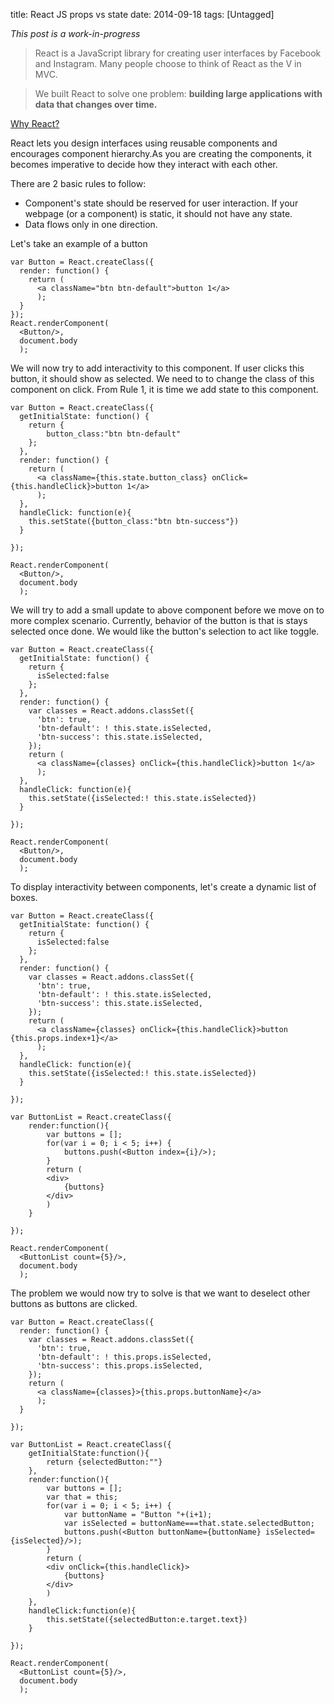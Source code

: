 title: React JS props vs state
date: 2014-09-18
tags: [Untagged]

*This post is a work-in-progress*

> React is a JavaScript library for creating user interfaces by Facebook and Instagram. Many people choose to think of React as the V in MVC.

> We built React to solve one problem: **building large applications with data that changes over time.**

[Why React?](http://facebook.github.io/react/docs/why-react.html)

React lets you design interfaces using reusable components and encourages component hierarchy.As you are creating the components, it becomes imperative to decide how they interact with each other.

There are 2 basic rules to follow:

 * Component's state should be reserved for user interaction. If your webpage (or a component) is static, it should not have any state.
 * Data flows only in one direction.

Let's take an example of a button

    var Button = React.createClass({
      render: function() {
        return (
          <a className="btn btn-default">button 1</a>
          );
      }
    });
    React.renderComponent(
      <Button/>,
      document.body
      );

We will now try to add interactivity to this component. If user clicks this button, it should show as selected.
We need to to change the class of this component on click. From Rule 1, it is time we add state to this component.

    var Button = React.createClass({
      getInitialState: function() {
      	return {
      		button_class:"btn btn-default"
      	};
      },
      render: function() {
        return (
          <a className={this.state.button_class} onClick={this.handleClick}>button 1</a>
          );
      },
      handleClick: function(e){
      	this.setState({button_class:"btn btn-success"})
      }

    });

    React.renderComponent(
      <Button/>,
      document.body
      );

We will try to add a small update to above component before we move on to more complex scenario.
Currently, behavior of the button is that is stays selected once done. 
We would like the button's selection to act like toggle.


    var Button = React.createClass({
      getInitialState: function() {
        return {
          isSelected:false
        };
      },
      render: function() {
        var classes = React.addons.classSet({
          'btn': true,
          'btn-default': ! this.state.isSelected,
          'btn-success': this.state.isSelected,
        });
        return (
          <a className={classes} onClick={this.handleClick}>button 1</a>
          );
      },
      handleClick: function(e){
        this.setState({isSelected:! this.state.isSelected})
      }

    });

    React.renderComponent(
      <Button/>,
      document.body
      );

To display interactivity between components, let's create a dynamic list of boxes.

    var Button = React.createClass({
      getInitialState: function() {
        return {
          isSelected:false
        };
      },
      render: function() {
        var classes = React.addons.classSet({
          'btn': true,
          'btn-default': ! this.state.isSelected,
          'btn-success': this.state.isSelected,
        });
        return (
          <a className={classes} onClick={this.handleClick}>button {this.props.index+1}</a>
          );
      },
      handleClick: function(e){
        this.setState({isSelected:! this.state.isSelected})
      }

    });

    var ButtonList = React.createClass({
        render:function(){
            var buttons = [];
            for(var i = 0; i < 5; i++) {
                buttons.push(<Button index={i}/>);
            }
            return (
            <div>
                {buttons}
            </div>
            )        
        }

    });

    React.renderComponent(
      <ButtonList count={5}/>,
      document.body
      );


The problem we would now try to solve is that we want to deselect other buttons as buttons are clicked.

    var Button = React.createClass({
      render: function() {
        var classes = React.addons.classSet({
          'btn': true,
          'btn-default': ! this.props.isSelected,
          'btn-success': this.props.isSelected,
        });
        return (
          <a className={classes}>{this.props.buttonName}</a>
          );
      }

    });

    var ButtonList = React.createClass({
        getInitialState:function(){
            return {selectedButton:""}
        },
        render:function(){
            var buttons = [];
            var that = this;
            for(var i = 0; i < 5; i++) {
                var buttonName = "Button "+(i+1);
                var isSelected = buttonName===that.state.selectedButton;
                buttons.push(<Button buttonName={buttonName} isSelected={isSelected}/>);
            }
            return (
            <div onClick={this.handleClick}>
                {buttons}
            </div>
            )        
        },
        handleClick:function(e){
            this.setState({selectedButton:e.target.text})
        }

    });

    React.renderComponent(
      <ButtonList count={5}/>,
      document.body
      );
